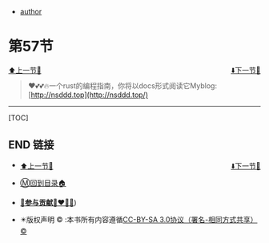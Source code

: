 + [author](https://github.com/3293172751/awesome-rust)

# 第57节

<div><a href = '56.md' style='float:left'>⬆️上一节🔗</a><a href = '58.md' style='float: right'>⬇️下一节🔗</a></div>
<br>

> ❤️💕💕🔥一个rust的编程指南，你将以docs形式阅读它Myblog:[http://nsddd.top](http://nsddd.top/)

---
[TOC]





## END 链接
<ul><li><div><a href = '56.md' style='float:left'>⬆️上一节🔗</a><a href = '58.md' style='float: right'>⬇️下一节🔗</a></div></li></ul>

+ [Ⓜ️回到目录🏠](../README.md)

+ [**🫵参与贡献💞❤️‍🔥💖**](https://nsddd.top/archives/contributors))

+ ✴️版权声明 &copy; :本书所有内容遵循[CC-BY-SA 3.0协议（署名-相同方式共享）&copy;](http://zh.wikipedia.org/wiki/Wikipedia:CC-by-sa-3.0协议文本) 


